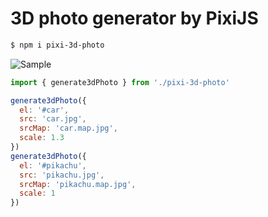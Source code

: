 # 3D photo generator by PixiJS

```bash
$ npm i pixi-3d-photo
```

![Sample]()

```js
import { generate3dPhoto } from './pixi-3d-photo'

generate3dPhoto({
  el: '#car',
  src: 'car.jpg',
  srcMap: 'car.map.jpg',
  scale: 1.3
})
generate3dPhoto({
  el: '#pikachu',
  src: 'pikachu.jpg',
  srcMap: 'pikachu.map.jpg',
  scale: 1
})
```